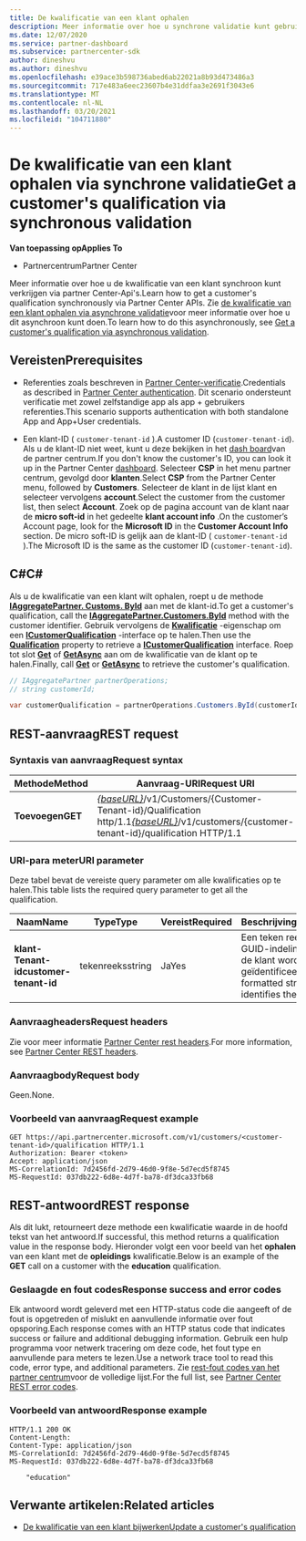 ```yaml
---
title: De kwalificatie van een klant ophalen
description: Meer informatie over hoe u synchrone validatie kunt gebruiken om de kwalificatie van een klant te verkrijgen via de Partner Center-API. Partners kunnen deze gebruiken om onderwijs klanten te valideren.
ms.date: 12/07/2020
ms.service: partner-dashboard
ms.subservice: partnercenter-sdk
author: dineshvu
ms.author: dineshvu
ms.openlocfilehash: e39ace3b598736abed6ab22021a8b93d473486a3
ms.sourcegitcommit: 717e483a6eec23607b4e31ddfaa3e2691f3043e6
ms.translationtype: MT
ms.contentlocale: nl-NL
ms.lasthandoff: 03/20/2021
ms.locfileid: "104711880"
---
```

# <a name="get-a-customers-qualification-via-synchronous-validation"></a><span data-ttu-id="424ba-104">De kwalificatie van een klant ophalen via synchrone validatie</span><span class="sxs-lookup"><span data-stu-id="424ba-104">Get a customer's qualification via synchronous validation</span></span>

<span data-ttu-id="424ba-105">**Van toepassing op**</span><span class="sxs-lookup"><span data-stu-id="424ba-105">**Applies To**</span></span>

- <span data-ttu-id="424ba-106">Partnercentrum</span><span class="sxs-lookup"><span data-stu-id="424ba-106">Partner Center</span></span>

<span data-ttu-id="424ba-107">Meer informatie over hoe u de kwalificatie van een klant synchroon kunt verkrijgen via partner Center-Api's.</span><span class="sxs-lookup"><span data-stu-id="424ba-107">Learn how to get a customer's qualification synchronously via Partner Center APIs.</span></span> <span data-ttu-id="424ba-108">Zie [de kwalificatie van een klant ophalen via asynchrone validatie](get-customer-qualification-asynchronous.md)voor meer informatie over hoe u dit asynchroon kunt doen.</span><span class="sxs-lookup"><span data-stu-id="424ba-108">To learn how to do this asynchronously, see [Get a customer's qualification via asynchronous validation](get-customer-qualification-asynchronous.md).</span></span>

## <a name="prerequisites"></a><span data-ttu-id="424ba-109">Vereisten</span><span class="sxs-lookup"><span data-stu-id="424ba-109">Prerequisites</span></span>

- <span data-ttu-id="424ba-110">Referenties zoals beschreven in [Partner Center-verificatie](partner-center-authentication.md).</span><span class="sxs-lookup"><span data-stu-id="424ba-110">Credentials as described in [Partner Center authentication](partner-center-authentication.md).</span></span> <span data-ttu-id="424ba-111">Dit scenario ondersteunt verificatie met zowel zelfstandige app als app + gebruikers referenties.</span><span class="sxs-lookup"><span data-stu-id="424ba-111">This scenario supports authentication with both standalone App and App+User credentials.</span></span>

- <span data-ttu-id="424ba-112">Een klant-ID ( `customer-tenant-id` ).</span><span class="sxs-lookup"><span data-stu-id="424ba-112">A customer ID (`customer-tenant-id`).</span></span> <span data-ttu-id="424ba-113">Als u de klant-ID niet weet, kunt u deze bekijken in het [dash board](https://partner.microsoft.com/dashboard)van de partner centrum.</span><span class="sxs-lookup"><span data-stu-id="424ba-113">If you don't know the customer's ID, you can look it up in the Partner Center [dashboard](https://partner.microsoft.com/dashboard).</span></span> <span data-ttu-id="424ba-114">Selecteer **CSP** in het menu partner centrum, gevolgd door **klanten**.</span><span class="sxs-lookup"><span data-stu-id="424ba-114">Select **CSP** from the Partner Center menu, followed by **Customers**.</span></span> <span data-ttu-id="424ba-115">Selecteer de klant in de lijst klant en selecteer vervolgens **account**.</span><span class="sxs-lookup"><span data-stu-id="424ba-115">Select the customer from the customer list, then select **Account**.</span></span> <span data-ttu-id="424ba-116">Zoek op de pagina account van de klant naar de **micro soft-id** in het gedeelte **klant account info** .</span><span class="sxs-lookup"><span data-stu-id="424ba-116">On the customer’s Account page, look for the **Microsoft ID** in the **Customer Account Info** section.</span></span> <span data-ttu-id="424ba-117">De micro soft-ID is gelijk aan de klant-ID ( `customer-tenant-id` ).</span><span class="sxs-lookup"><span data-stu-id="424ba-117">The Microsoft ID is the same as the customer ID  (`customer-tenant-id`).</span></span>

## <a name="c"></a><span data-ttu-id="424ba-118">C\#</span><span class="sxs-lookup"><span data-stu-id="424ba-118">C\#</span></span>

<span data-ttu-id="424ba-119">Als u de kwalificatie van een klant wilt ophalen, roept u de methode [**IAggregatePartner. Customs. ById**](/dotnet/api/microsoft.store.partnercenter.customers.icustomercollection.byid) aan met de klant-id.</span><span class="sxs-lookup"><span data-stu-id="424ba-119">To get a customer's qualification, call the [**IAggregatePartner.Customers.ById**](/dotnet/api/microsoft.store.partnercenter.customers.icustomercollection.byid) method with the customer identifier.</span></span> <span data-ttu-id="424ba-120">Gebruik vervolgens de [**Kwalificatie**](/dotnet/api/microsoft.store.partnercenter.customers.icustomer.qualification) -eigenschap om een [**ICustomerQualification**](/dotnet/api/microsoft.store.partnercenter.qualification.icustomerqualification) -interface op te halen.</span><span class="sxs-lookup"><span data-stu-id="424ba-120">Then use the [**Qualification**](/dotnet/api/microsoft.store.partnercenter.customers.icustomer.qualification) property to retrieve a [**ICustomerQualification**](/dotnet/api/microsoft.store.partnercenter.qualification.icustomerqualification) interface.</span></span> <span data-ttu-id="424ba-121">Roep tot slot [**Get**](/dotnet/api/microsoft.store.partnercenter.subscriptions.isubscriptioncollection.get) of [**GetAsync**](/dotnet/api/microsoft.store.partnercenter.subscriptions.isubscriptioncollection.getasync) aan om de kwalificatie van de klant op te halen.</span><span class="sxs-lookup"><span data-stu-id="424ba-121">Finally, call [**Get**](/dotnet/api/microsoft.store.partnercenter.subscriptions.isubscriptioncollection.get) or [**GetAsync**](/dotnet/api/microsoft.store.partnercenter.subscriptions.isubscriptioncollection.getasync) to retrieve the customer's qualification.</span></span>

``` csharp
// IAggregatePartner partnerOperations;
// string customerId;

var customerQualification = partnerOperations.Customers.ById(customerId).Qualification.Get();
```

## <a name="rest-request"></a><span data-ttu-id="424ba-122">REST-aanvraag</span><span class="sxs-lookup"><span data-stu-id="424ba-122">REST request</span></span>

### <a name="request-syntax"></a><span data-ttu-id="424ba-123">Syntaxis van aanvraag</span><span class="sxs-lookup"><span data-stu-id="424ba-123">Request syntax</span></span>

| <span data-ttu-id="424ba-124">Methode</span><span class="sxs-lookup"><span data-stu-id="424ba-124">Method</span></span>  | <span data-ttu-id="424ba-125">Aanvraag-URI</span><span class="sxs-lookup"><span data-stu-id="424ba-125">Request URI</span></span>                                                                                          |
|---------|------------------------------------------------------------------------------------------------------|
| <span data-ttu-id="424ba-126">**Toevoegen**</span><span class="sxs-lookup"><span data-stu-id="424ba-126">**GET**</span></span> | <span data-ttu-id="424ba-127">[*{baseURL}*](partner-center-rest-urls.md)/v1/Customers/{Customer-Tenant-id}/Qualification http/1.1</span><span class="sxs-lookup"><span data-stu-id="424ba-127">[*{baseURL}*](partner-center-rest-urls.md)/v1/customers/{customer-tenant-id}/qualification HTTP/1.1</span></span> |

### <a name="uri-parameter"></a><span data-ttu-id="424ba-128">URI-para meter</span><span class="sxs-lookup"><span data-stu-id="424ba-128">URI parameter</span></span>

<span data-ttu-id="424ba-129">Deze tabel bevat de vereiste query parameter om alle kwalificaties op te halen.</span><span class="sxs-lookup"><span data-stu-id="424ba-129">This table lists the required query parameter to get all the qualification.</span></span>

| <span data-ttu-id="424ba-130">Naam</span><span class="sxs-lookup"><span data-stu-id="424ba-130">Name</span></span>               | <span data-ttu-id="424ba-131">Type</span><span class="sxs-lookup"><span data-stu-id="424ba-131">Type</span></span>   | <span data-ttu-id="424ba-132">Vereist</span><span class="sxs-lookup"><span data-stu-id="424ba-132">Required</span></span> | <span data-ttu-id="424ba-133">Beschrijving</span><span class="sxs-lookup"><span data-stu-id="424ba-133">Description</span></span>                                           |
|--------------------|--------|----------|-------------------------------------------------------|
| <span data-ttu-id="424ba-134">**klant-Tenant-id**</span><span class="sxs-lookup"><span data-stu-id="424ba-134">**customer-tenant-id**</span></span> | <span data-ttu-id="424ba-135">tekenreeks</span><span class="sxs-lookup"><span data-stu-id="424ba-135">string</span></span> | <span data-ttu-id="424ba-136">Ja</span><span class="sxs-lookup"><span data-stu-id="424ba-136">Yes</span></span>      | <span data-ttu-id="424ba-137">Een teken reeks met een GUID-indeling waarmee de klant wordt geïdentificeerd.</span><span class="sxs-lookup"><span data-stu-id="424ba-137">A GUID-formatted string that identifies the customer.</span></span> |

### <a name="request-headers"></a><span data-ttu-id="424ba-138">Aanvraagheaders</span><span class="sxs-lookup"><span data-stu-id="424ba-138">Request headers</span></span>

<span data-ttu-id="424ba-139">Zie voor meer informatie [Partner Center rest headers](headers.md).</span><span class="sxs-lookup"><span data-stu-id="424ba-139">For more information, see [Partner Center REST headers](headers.md).</span></span>

### <a name="request-body"></a><span data-ttu-id="424ba-140">Aanvraagbody</span><span class="sxs-lookup"><span data-stu-id="424ba-140">Request body</span></span>

<span data-ttu-id="424ba-141">Geen.</span><span class="sxs-lookup"><span data-stu-id="424ba-141">None.</span></span>

### <a name="request-example"></a><span data-ttu-id="424ba-142">Voorbeeld van aanvraag</span><span class="sxs-lookup"><span data-stu-id="424ba-142">Request example</span></span>

```http
GET https://api.partnercenter.microsoft.com/v1/customers/<customer-tenant-id>/qualification HTTP/1.1
Authorization: Bearer <token>
Accept: application/json
MS-CorrelationId: 7d2456fd-2d79-46d0-9f8e-5d7ecd5f8745
MS-RequestId: 037db222-6d8e-4d7f-ba78-df3dca33fb68
```

## <a name="rest-response"></a><span data-ttu-id="424ba-143">REST-antwoord</span><span class="sxs-lookup"><span data-stu-id="424ba-143">REST response</span></span>

<span data-ttu-id="424ba-144">Als dit lukt, retourneert deze methode een kwalificatie waarde in de hoofd tekst van het antwoord.</span><span class="sxs-lookup"><span data-stu-id="424ba-144">If successful, this method returns a qualification value in the response body.</span></span>  <span data-ttu-id="424ba-145">Hieronder volgt een voor beeld van het **ophalen** van een klant met de **opleidings** kwalificatie.</span><span class="sxs-lookup"><span data-stu-id="424ba-145">Below is an example of the **GET** call on a customer with the **education** qualification.</span></span>

### <a name="response-success-and-error-codes"></a><span data-ttu-id="424ba-146">Geslaagde en fout codes</span><span class="sxs-lookup"><span data-stu-id="424ba-146">Response success and error codes</span></span>

<span data-ttu-id="424ba-147">Elk antwoord wordt geleverd met een HTTP-status code die aangeeft of de fout is opgetreden of mislukt en aanvullende informatie over fout opsporing.</span><span class="sxs-lookup"><span data-stu-id="424ba-147">Each response comes with an HTTP status code that indicates success or failure and additional debugging information.</span></span> <span data-ttu-id="424ba-148">Gebruik een hulp programma voor netwerk tracering om deze code, het fout type en aanvullende para meters te lezen.</span><span class="sxs-lookup"><span data-stu-id="424ba-148">Use a network trace tool to read this code, error type, and additional parameters.</span></span> <span data-ttu-id="424ba-149">Zie [rest-fout codes van het partner centrum](error-codes.md)voor de volledige lijst.</span><span class="sxs-lookup"><span data-stu-id="424ba-149">For the full list, see [Partner Center REST error codes](error-codes.md).</span></span>

### <a name="response-example"></a><span data-ttu-id="424ba-150">Voorbeeld van antwoord</span><span class="sxs-lookup"><span data-stu-id="424ba-150">Response example</span></span>

```http
HTTP/1.1 200 OK
Content-Length:
Content-Type: application/json
MS-CorrelationId: 7d2456fd-2d79-46d0-9f8e-5d7ecd5f8745
MS-RequestId: 037db222-6d8e-4d7f-ba78-df3dca33fb68

    "education"

```

## <a name="related-articles"></a><span data-ttu-id="424ba-151">Verwante artikelen:</span><span class="sxs-lookup"><span data-stu-id="424ba-151">Related articles</span></span>

- [<span data-ttu-id="424ba-152">De kwalificatie van een klant bijwerken</span><span class="sxs-lookup"><span data-stu-id="424ba-152">Update a customer's qualification</span></span>](./update-customer-qualification-synchronous.md)